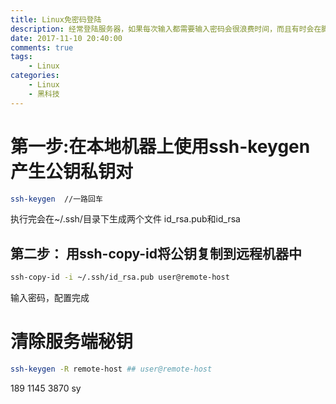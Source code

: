 ```yaml
---
title: Linux免密码登陆
description: 经常登陆服务器，如果每次输入都需要输入密码会很浪费时间，而且有时会在脚本中访问服务器，此时无法手动输入密码
date: 2017-11-10 20:40:00
comments: true
tags: 
    - Linux
categories:
    - Linux
    - 黑科技
---
```

# 第一步:在本地机器上使用ssh-keygen产生公钥私钥对
```bash
ssh-keygen  //一路回车
```
执行完会在~/.ssh/目录下生成两个文件 id_rsa.pub和id_rsa

## 第二步： 用ssh-copy-id将公钥复制到远程机器中
```bash
ssh-copy-id -i ~/.ssh/id_rsa.pub user@remote-host
```
输入密码，配置完成


# 清除服务端秘钥
```bash
ssh-keygen -R remote-host ## user@remote-host
```
189 1145 3870 sy